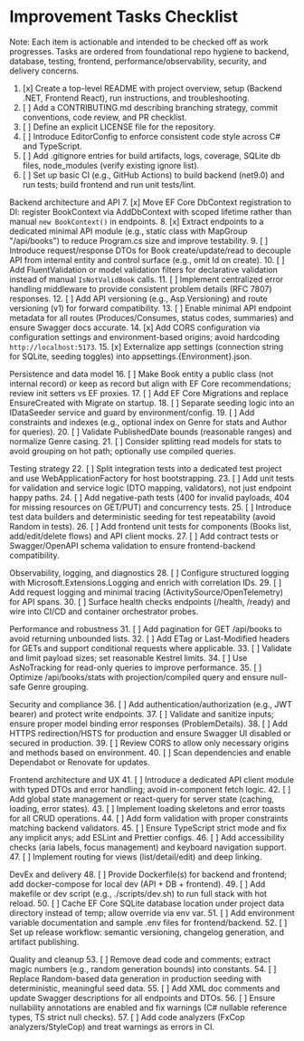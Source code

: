 # Improvement Tasks Checklist

Note: Each item is actionable and intended to be checked off as work progresses. Tasks are ordered from foundational repo hygiene to backend, database, testing, frontend, performance/observability, security, and delivery concerns.

1. [x] Create a top-level README with project overview, setup (Backend .NET, Frontend React), run instructions, and troubleshooting.
2. [ ] Add a CONTRIBUTING.md describing branching strategy, commit conventions, code review, and PR checklist.
3. [ ] Define an explicit LICENSE file for the repository.
4. [ ] Introduce EditorConfig to enforce consistent code style across C# and TypeScript.
5. [ ] Add .gitignore entries for build artifacts, logs, coverage, SQLite db files, node_modules (verify existing ignore list).
6. [ ] Set up basic CI (e.g., GitHub Actions) to build backend (net9.0) and run tests; build frontend and run unit tests/lint.

Backend architecture and API
7. [x] Move EF Core DbContext registration to DI: register BookContext via AddDbContext with scoped lifetime rather than manual `new BookContext()` in endpoints.
8. [x] Extract endpoints to a dedicated minimal API module (e.g., static class with MapGroup "/api/books") to reduce Program.cs size and improve testability.
9. [ ] Introduce request/response DTOs for Book create/update/read to decouple API from internal entity and control surface (e.g., omit Id on create).
10. [ ] Add FluentValidation or model validation filters for declarative validation instead of manual `IsNotValidBook` calls.
11. [ ] Implement centralized error handling middleware to provide consistent problem details (RFC 7807) responses.
12. [ ] Add API versioning (e.g., Asp.Versioning) and route versioning (v1) for forward compatibility.
13. [ ] Enable minimal API endpoint metadata for all routes (Produces/Consumes, status codes, summaries) and ensure Swagger docs accurate.
14. [x] Add CORS configuration via configuration settings and environment-based origins; avoid hardcoding `http://localhost:5173`.
15. [x] Externalize app settings (connection string for SQLite, seeding toggles) into appsettings.{Environment}.json.

Persistence and data model
16. [ ] Make Book entity a public class (not internal record) or keep as record but align with EF Core recommendations; review init setters vs EF proxies.
17. [ ] Add EF Core Migrations and replace EnsureCreated with Migrate on startup.
18. [ ] Separate seeding logic into an IDataSeeder service and guard by environment/config.
19. [ ] Add constraints and indexes (e.g., optional index on Genre for stats and Author for queries).
20. [ ] Validate PublishedDate bounds (reasonable ranges) and normalize Genre casing.
21. [ ] Consider splitting read models for stats to avoid grouping on hot path; optionally use compiled queries.

Testing strategy
22. [ ] Split integration tests into a dedicated test project and use WebApplicationFactory for host bootstrapping.
23. [ ] Add unit tests for validation and service logic (DTO mapping, validators), not just endpoint happy paths.
24. [ ] Add negative-path tests (400 for invalid payloads, 404 for missing resources on GET/PUT) and concurrency tests.
25. [ ] Introduce test data builders and deterministic seeding for test repeatability (avoid Random in tests).
26. [ ] Add frontend unit tests for components (Books list, add/edit/delete flows) and API client mocks.
27. [ ] Add contract tests or Swagger/OpenAPI schema validation to ensure frontend-backend compatibility.

Observability, logging, and diagnostics
28. [ ] Configure structured logging with Microsoft.Extensions.Logging and enrich with correlation IDs.
29. [ ] Add request logging and minimal tracing (ActivitySource/OpenTelemetry) for API spans.
30. [ ] Surface health checks endpoints (/health, /ready) and wire into CI/CD and container orchestrator probes.

Performance and robustness
31. [ ] Add pagination for GET /api/books to avoid returning unbounded lists.
32. [ ] Add ETag or Last-Modified headers for GETs and support conditional requests where applicable.
33. [ ] Validate and limit payload sizes; set reasonable Kestrel limits.
34. [ ] Use AsNoTracking for read-only queries to improve performance.
35. [ ] Optimize /api/books/stats with projection/compiled query and ensure null-safe Genre grouping.

Security and compliance
36. [ ] Add authentication/authorization (e.g., JWT bearer) and protect write endpoints.
37. [ ] Validate and sanitize inputs; ensure proper model binding error responses (ProblemDetails).
38. [ ] Add HTTPS redirection/HSTS for production and ensure Swagger UI disabled or secured in production.
39. [ ] Review CORS to allow only necessary origins and methods based on environment.
40. [ ] Scan dependencies and enable Dependabot or Renovate for updates.

Frontend architecture and UX
41. [ ] Introduce a dedicated API client module with typed DTOs and error handling; avoid in-component fetch logic.
42. [ ] Add global state management or react-query for server state (caching, loading, error states).
43. [ ] Implement loading skeletons and error toasts for all CRUD operations.
44. [ ] Add form validation with proper constraints matching backend validators.
45. [ ] Ensure TypeScript strict mode and fix any implicit anys; add ESLint and Prettier configs.
46. [ ] Add accessibility checks (aria labels, focus management) and keyboard navigation support.
47. [ ] Implement routing for views (list/detail/edit) and deep linking.

DevEx and delivery
48. [ ] Provide Dockerfile(s) for backend and frontend; add docker-compose for local dev (API + DB + frontend).
49. [ ] Add makefile or dev script (e.g., ./scripts/dev.sh) to run full stack with hot reload.
50. [ ] Cache EF Core SQLite database location under project data directory instead of temp; allow override via env var.
51. [ ] Add environment variable documentation and sample .env files for frontend/backend.
52. [ ] Set up release workflow: semantic versioning, changelog generation, and artifact publishing.

Quality and cleanup
53. [ ] Remove dead code and comments; extract magic numbers (e.g., random generation bounds) into constants.
54. [ ] Replace Random-based data generation in production seeding with deterministic, meaningful seed data.
55. [ ] Add XML doc comments and update Swagger descriptions for all endpoints and DTOs.
56. [ ] Ensure nullability annotations are enabled and fix warnings (C# nullable reference types, TS strict null checks).
57. [ ] Add code analyzers (FxCop analyzers/StyleCop) and treat warnings as errors in CI.
